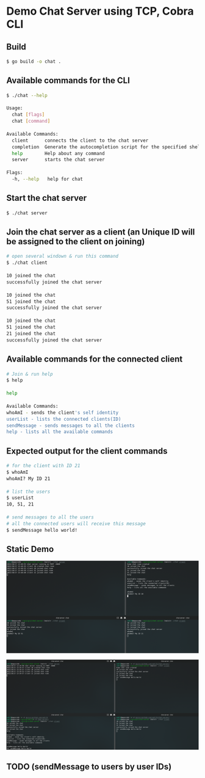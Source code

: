 # Demo Chat Server using TCP, Cobra CLI

## Build

```bash
$ go build -o chat .

```

## Available commands for the CLI

```bash
$ ./chat --help

Usage:
  chat [flags]
  chat [command]

Available Commands:
  client      connects the client to the chat server
  completion  Generate the autocompletion script for the specified shell
  help        Help about any command
  server      starts the chat server

Flags:
  -h, --help   help for chat

```

## Start the chat server

```bash
$ ./chat server

```

## Join the chat server as a client (an Unique ID will be assigned to the client on joining)

```bash
# open several windown & run this command
$ ./chat client

10 joined the chat
successfully joined the chat server

10 joined the chat
51 joined the chat
successfully joined the chat server

10 joined the chat
51 joined the chat
21 joined the chat
successfully joined the chat server

```

## Available commands for the connected client

```bash
# Join & run help
$ help

help

Available Commands:
whoAmI - sends the client's self identity
userList - lists the connected clients(ID)
sendMessage - sends messages to all the clients
help - lists all the available commands

```

## Expected output for the client commands

```bash
# for the client with ID 21
$ whoAmI
whoAmI? My ID 21

# list the users
$ userList
10, 51, 21

# send messages to all the users
# all the connected users will receive this message
$ sendMessage hello world!

```

## Static Demo

<p class="has-text-centered">
  <img src="static/whoAmI.png" alt="Demo" style="border: none">
</p>


<p class="has-text-centered">
  <img src="static/sendMessage.png" alt="Demo" style="border: none">
</p>

## TODO (sendMessage to users by user IDs)